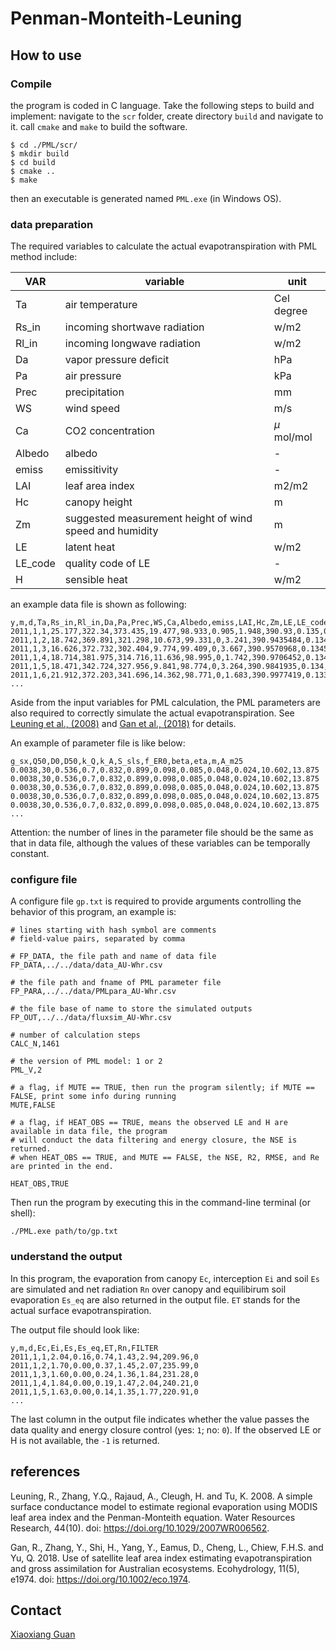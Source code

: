 # Penman-Monteith-Leuning


## How to use
### Compile

the program is coded in C language. Take the following steps to build and implement: navigate to the `scr` folder, create directory `build` and navigate to it. call `cmake` and `make` to build the software. 


```console
$ cd ./PML/scr/
$ mkdir build
$ cd build
$ cmake ..
$ make
```

then an executable is generated named `PML.exe` (in Windows OS).


### data preparation

The required variables to calculate the actual evapotranspiration with PML method include:

| VAR | variable |unit|
|-------|---------------|-------|
| Ta | air temperature | Cel degree|
| Rs_in| incoming shortwave radiation | w/m2 |
| Rl_in | incoming longwave radiation | w/m2 |
| Da | vapor pressure deficit | hPa|
| Pa | air pressure | kPa| 
| Prec | precipitation | mm |
| WS | wind speed | m/s |
| Ca | CO2 concentration | $\mu$ mol/mol |
| Albedo | albedo | - |
| emiss | emissitivity | - |
| LAI | leaf area index | m2/m2 |
| Hc | canopy height | m |
| Zm | suggested measurement height of wind speed and humidity | m |
| LE | latent heat | w/m2 |
| LE_code | quality code of LE | - |
| H | sensible heat | w/m2 |


an example data file is shown as following:

```
y,m,d,Ta,Rs_in,Rl_in,Da,Pa,Prec,WS,Ca,Albedo,emiss,LAI,Hc,Zm,LE,LE_code,H
2011,1,1,25.177,322.34,373.435,19.477,98.933,0.905,1.948,390.93,0.135,0.984,1.5,28,36,57.2376,0,127.758
2011,1,2,18.742,369.891,321.298,10.673,99.331,0,3.241,390.9435484,0.13475,0.984,1.5,28,36,55.6186,0,117.227
2011,1,3,16.626,372.732,302.404,9.774,99.409,0,3.667,390.9570968,0.1345,0.984,1.5,28,36,64.1627,0,136.383
2011,1,4,18.714,381.975,314.716,11.636,98.995,0,1.742,390.9706452,0.13425,0.984,1.5,28,36,57.2376,0,127.758
2011,1,5,18.471,342.724,327.956,9.841,98.774,0,3.264,390.9841935,0.134,0.984,1.5,28,36,55.6186,0,117.227
2011,1,6,21.912,372.203,341.696,14.362,98.771,0,1.683,390.9977419,0.13375,0.984,1.5,28,36,64.1627,0,136.383
...
```

Aside from the input variables for PML calculation, the PML parameters are also required to correctly simulate the actual evapotranspiration. See [Leuning et al., (2008)](https://doi.org/10.1029/2007WR006562) and [Gan et al., (2018)](https://doi.org/10.1002/eco.1974) for details. 

An example of parameter file is like below:

```
g_sx,Q50,D0,D50,k_Q,k_A,S_sls,f_ER0,beta,eta,m,A_m25
0.0038,30,0.536,0.7,0.832,0.899,0.098,0.085,0.048,0.024,10.602,13.875
0.0038,30,0.536,0.7,0.832,0.899,0.098,0.085,0.048,0.024,10.602,13.875
0.0038,30,0.536,0.7,0.832,0.899,0.098,0.085,0.048,0.024,10.602,13.875
0.0038,30,0.536,0.7,0.832,0.899,0.098,0.085,0.048,0.024,10.602,13.875
0.0038,30,0.536,0.7,0.832,0.899,0.098,0.085,0.048,0.024,10.602,13.875
...
```

Attention: the number of lines in the parameter file should be the same as that in data file, although the values of these variables can be temporally constant. 


### configure file

A configure file `gp.txt` is required to provide arguments controlling the behavior of this program, an example is:

```
# lines starting with hash symbol are comments
# field-value pairs, separated by comma

# FP_DATA, the file path and name of data file
FP_DATA,../../data/data_AU-Whr.csv

# the file path and fname of PML parameter file
FP_PARA,../../data/PMLpara_AU-Whr.csv

# the file base of name to store the simulated outputs
FP_OUT,../../data/fluxsim_AU-Whr.csv

# number of calculation steps
CALC_N,1461

# the version of PML model: 1 or 2
PML_V,2

# a flag, if MUTE == TRUE, then run the program silently; if MUTE == FALSE, print some info during running
MUTE,FALSE

# a flag, if HEAT_OBS == TRUE, means the observed LE and H are available in data file, the program 
# will conduct the data filtering and energy closure, the NSE is returned. 
# when HEAT_OBS == TRUE, and MUTE == FALSE, the NSE, R2, RMSE, and Re are printed in the end.

HEAT_OBS,TRUE
```

Then run the program by executing this in the command-line terminal (or shell):

``` console
./PML.exe path/to/gp.txt
```


### understand the output

In this program, the evaporation from canopy `Ec`, interception `Ei` and soil `Es` are simulated and net radiation `Rn` over canopy and equilibirum soil evaporation `Es_eq` are also returned in the output file. `ET` stands for the actual surface evapotranspiration. 

The output file should look like:

```
y,m,d,Ec,Ei,Es,Es_eq,ET,Rn,FILTER
2011,1,1,2.04,0.16,0.74,1.43,2.94,209.96,0
2011,1,2,1.70,0.00,0.37,1.45,2.07,235.99,0
2011,1,3,1.60,0.00,0.24,1.36,1.84,231.28,0
2011,1,4,1.84,0.00,0.19,1.47,2.04,240.21,0
2011,1,5,1.63,0.00,0.14,1.35,1.77,220.91,0
...
```

The last column in the output file indicates whether the value passes the data quality and energy closure control (yes: `1`; no: `0`). If the observed LE or H is not available, the `-1` is returned. 


## references

Leuning, R., Zhang, Y.Q., Rajaud, A., Cleugh, H. and Tu, K.  2008.  A simple surface conductance model to estimate regional evaporation using MODIS leaf area index and the Penman-Monteith equation. Water Resources Research, 44(10). doi: https://doi.org/10.1029/2007WR006562.


Gan, R., Zhang, Y., Shi, H., Yang, Y., Eamus, D., Cheng, L., Chiew, F.H.S. and Yu, Q.  2018.  Use of satellite leaf area index estimating evapotranspiration and gross assimilation for Australian ecosystems. Ecohydrology, 11(5), e1974. doi: https://doi.org/10.1002/eco.1974.


## Contact

[Xiaoxiang Guan](https://www.gfz-potsdam.de/staff/guan.xiaoxiang/sec44)


